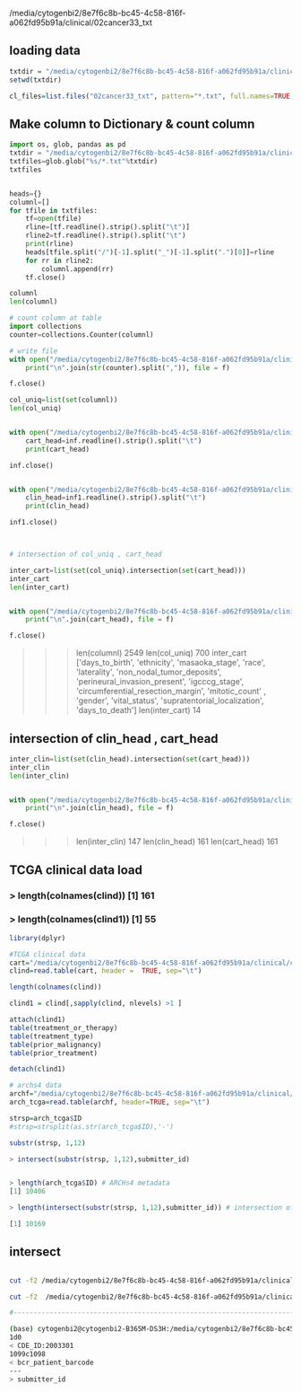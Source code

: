 /media/cytogenbi2/8e7f6c8b-bc45-4c58-816f-a062fd95b91a/clinical/02cancer33_txt

## loading data
```r
txtdir = "/media/cytogenbi2/8e7f6c8b-bc45-4c58-816f-a062fd95b91a/clinical"
setwd(txtdir)

cl_files=list.files("02cancer33_txt", pattern="*.txt", full.names=TRUE)


```

## Make column to Dictionary & count column
```python
import os, glob, pandas as pd
txtdir = "/media/cytogenbi2/8e7f6c8b-bc45-4c58-816f-a062fd95b91a/clinical/02cancer33_txt"
txtfiles=glob.glob("%s/*.txt"%txtdir)
txtfiles


heads={}
columnl=[]
for tfile in txtfiles:
    tf=open(tfile)
    rline=[tf.readline().strip().split("\t")]
    rline2=tf.readline().strip().split("\t")
    print(rline)
    heads[tfile.split("/")[-1].split("_")[-1].split(".")[0]]=rline
    for rr in rline2:
        columnl.append(rr)
    tf.close()

columnl
len(columnl)

# count column at table
import collections
counter=collections.Counter(columnl)

# write file
with open("/media/cytogenbi2/8e7f6c8b-bc45-4c58-816f-a062fd95b91a/clinical/statcolumn_mod.txt","w") as f:
    print("\n".join(str(counter).split(",")), file = f)

f.close()

col_uniq=list(set(columnl))
len(col_uniq)


with open("/media/cytogenbi2/8e7f6c8b-bc45-4c58-816f-a062fd95b91a/clinical/cart/clinical.tsv") as inf:
    cart_head=inf.readline().strip().split("\t")
    print(cart_head)

inf.close()


with open("/media/cytogenbi2/8e7f6c8b-bc45-4c58-816f-a062fd95b91a/clinical/clinical.tsv") as inf1:
    clin_head=inf1.readline().strip().split("\t")
    print(clin_head)

inf1.close()



# intersection of col_uniq , cart_head

inter_cart=list(set(col_uniq).intersection(set(cart_head)))
inter_cart
len(inter_cart)


with open("/media/cytogenbi2/8e7f6c8b-bc45-4c58-816f-a062fd95b91a/clinical/column_cart.txt","w") as f:
    print("\n".join(cart_head), file = f)

f.close()
```
>>> len(columnl) 2549
>>> len(col_uniq) 700
>>> inter_cart
['days_to_birth', 'ethnicity', 'masaoka_stage', 'race', 'laterality', 'non_nodal_tumor_deposits',
'perineural_invasion_present', 'igcccg_stage', 'circumferential_resection_margin', 'mitotic_count'
, 'gender', 'vital_status', 'supratentorial_localization', 'days_to_death']
>>> len(inter_cart)
14

## intersection of clin_head , cart_head
```python
inter_clin=list(set(clin_head).intersection(set(cart_head)))
inter_clin
len(inter_clin)


with open("/media/cytogenbi2/8e7f6c8b-bc45-4c58-816f-a062fd95b91a/clinical/column_clin_brca.txt","w") as f:
    print("\n".join(clin_head), file = f)

f.close()


```

>>> len(inter_clin) 147
>>> len(clin_head) 161
>>> len(cart_head) 161

## TCGA clinical data load
### > length(colnames(clind)) [1] 161
### > length(colnames(clind1)) [1] 55


```r
library(dplyr)

#TCGA clinical data
cart="/media/cytogenbi2/8e7f6c8b-bc45-4c58-816f-a062fd95b91a/clinical/cart/clinical.tsv"
clind=read.table(cart, header =  TRUE, sep="\t")

length(colnames(clind))

clind1 = clind[,sapply(clind, nlevels) >1 ]

attach(clind1)
table(treatment_or_therapy)
table(treatment_type)
table(prior_malignancy)
table(prior_treatment)

detach(clind1)

# archs4 data
archf="/media/cytogenbi2/8e7f6c8b-bc45-4c58-816f-a062fd95b91a/clinical/200117tcga_norm_sample_info.tsv"
arch_tcga=read.table(archf, header=TRUE, sep="\t")

strsp=arch_tcga$ID
#strsp=strsplit(as.str(arch_tcga$ID),'-')

substr(strsp, 1,12)

> intersect(substr(strsp, 1,12),submitter_id)


> length(arch_tcga$ID) # ARCHs4 metadata
[1] 10406

> length(intersect(substr(strsp, 1,12),submitter_id)) # intersection of ARCHs4 and TCGA clinical cart

[1] 10169

```



## intersect
```bash

cut -f2 /media/cytogenbi2/8e7f6c8b-bc45-4c58-816f-a062fd95b91a/clinical/clinical.tsv |sort|uniq>brca_gdc_bar.txt

cut -f2  /media/cytogenbi2/8e7f6c8b-bc45-4c58-816f-a062fd95b91a/clinical/02cancer33_txt/nationwidechildrens.org_clinical_patient_brca.txt|sort|uniq>brca_nat_bar.txt

#-------------------------------------------------------------------------------#

(base) cytogenbi2@cytogenbi2-B365M-DS3H:/media/cytogenbi2/8e7f6c8b-bc45-4c58-816f-a062fd95b91a/clinical$ diff brca_nat_bar.txt brca_gdc_bar.txt
1d0
< CDE_ID:2003301
1099c1098
< bcr_patient_barcode
---
> submitter_id




```

##
```python



```


##
```python



```

##
```python



```



##
```r

```


##
```r

```


##
```r

```


##
```r

```
